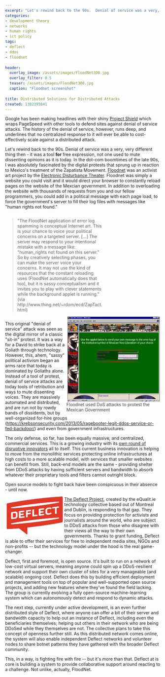 ```yaml
---
excerpt: "Let's rewind back to the 90s.  Denial of service was a very, very different thing then"
categories:
- development theory
- networks
- human rights
- ict policy
tags:
- deflect
- ddos
- floodnet

header:
  overlay_image: /assets/images/FloodNet300.jpg
  overlay_filter: 0.5
  teaser: /assets/images/FloodNet300.jpg
  caption: "Floodnet screenshot"

title: Distributed Solutions for Distributed Attacks
created: 1382395841
---
```

Google has been making headlines with their shiny <a href="http://projectshield.withgoogle.com/about/" target="_blank">Project Shield</a> which wraps PageSpeed with other tools to defend sites against denial of service attacks. The history of the denial of service, however, runs deep, and underlines that no centralized response to it will ever be able to cost-effectively scale against a distributed attack.

Let's rewind back to the 90s.  Denial of service was a very, very different thing then - it was a tool <strong>for</strong> free expression, not one used to mute dissenting opinions as it is today.
In the dot-com boomtimes of the late 90s, I was absolutely fascinated by the digital protests that sprung up in reaction to Mexico's treatment of the Zapatista Movement.  <a href="http://www.thing.net/~rdom/ecd/ZapTact.html" target="_blank">Floodnet</a> was an activist art project by the <a href="https://en.wikipedia.org/wiki/Electronic_Disturbance_Theater" target="_blank">Electronic Disturbance Theater</a>.  Floodnet was simply a website you could visit and it would direct your browser to constantly reload pages on the website of the Mexcian government.  In addition to overloading the website with thousands of requests from you and our fellow programmers, you could add in a political message with each page load, to force the government's server to fill their log files with messages like "human rights not found."

<blockquote style="float: left; text-wrap: normal; width: 55%">"The FloodNet application of error log spamming is conceptual Internet art. This is your chance to voice your political concerns on a targeted server. [...] The server may respond to your intentional mistake with a message like: "human_rights not found on this server." So by creatively selecting phases, you can make the server voice your concerns. It may not use the kind of resources that the constant reloading uses (FloodNet automatically does that too), but it is sassy conceptualism and it invites you to play with clever statements while the background applet is running." (via http://www.thing.net/~rdom/ecd/ZapTact.html) </blockquote> <div style="float: right; width: 305px;"><a href="http://www.thing.net/~rdom/ecd/ZapTact.html" target="_blank"><img src="/assets/images/FloodNet300.jpg" align="right" border="0" hspace="2" alt="Floodnet used DoS attacks to protest the Mexican Government"></a><br /><span class="caption" style="color: #444;">Floodnet used DoS attacks to protest the Mexican Government</span></div>  <br clear="left" />

This original "denial of service" attack was seen as the digital mirror of a classic "sit-in" protest. It was a way for a David to strike back at a Goliath through technology.  However, this, ahem, "sassy" political activism began an arms race that today is dominated by Goliaths alone.  Instead of a tool of protest, denial of service attacks are today tools of retribution and ways to mute dissenting voices.  They are massively automated and distributed, and are run not by rowdy bands of dissidents, but by well-organized for-hire groups (https://krebsonsecurity.com/2013/05/ragebooter-legit-ddos-service-or-fed-backdoor/) and even from government infrastructures.

The only defense, so far, has been equally massive, and centralized, commercial services. This is a growing industry with its <a href="http://www.fastcompany.com/3008201/code-war/ddos-protection-squad" target="_blank">own round of disruptive innovators</a> all to itself.  This current business innovation is helping to move from the monolithic services protecting online infrastructures at high costs to a more scalable model, with services that smaller websites can benefit from. Still, back-end models are the same - providing shelter from DDoS attacks by having sufficient servers and bandwidth to absorb whatever their proprietary tools and filters cannot outright block.

Open source models to fight back have been conspicuous in their absence - until now.

<a href="https://deflect.ca/" target="_blank"><img src="/assets/images/deflectlogo_RED_small2.png" border="0" align="left"  hspace="5" /></a> <a href="https://deflect.ca/" target="_blank">The Deflect Project</a>, created by the eQualit.ie technology collective based out of Montreal and Dublin, is responding to that gap.  They focus on providing protection for activists and journalists around the world, who are subject to DDoS attacks from those who disagree with their views all the way to their own governments.  Thanks to grant funding, Deflect is able to offer their services for free to independent media sites, NGOs and non-profits -- but the technology model under the hood is the real game-changer.
<!--break-->
Deflect, first and foremost, is open source.  It's built to run on a network of low-cost virtual servers, meaning anyone could spin up a DDoS-resilient network and support their own cluster of sites for a very manageable (and scalable) ongoing cost.  Deflect does this by building efficient deployment and management tools on top of popular and well-supported open source projects, and adding new features where they've found the field lacking.  The group is currently evolving a fully open-source machine-learning system which can autonomously detect and respond to dynamic attacks.

The next step, currently under active development, is an even further distributed style of Deflect, where anyone can offer a bit of their server and bandwidth capacity to help out an instance of Deflect, including even the beneficiaries themselves; helping out others in their network who are being DDoSed while they themselves are not.  The collective plans to take this concept of openness further still.  As this distributed network comes online, the system will also enable independent Deflect networks and volunteer nodes to share botnet patterns they have gathered with the broader Deflect community.

This, in a way, is fighting fire with fire -- but it's more than that.   Deflect at is core is building a system to provide collaborative support around reacting to a challenge.  Not unlike, actually, FloodNet.

